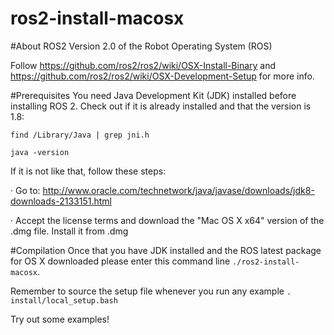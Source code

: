 # ros2-install-macosx

#About ROS2
Version 2.0 of the Robot Operating System (ROS)

Follow https://github.com/ros2/ros2/wiki/OSX-Install-Binary and https://github.com/ros2/ros2/wiki/OSX-Development-Setup for more info.

#Prerequisites
You need Java Development Kit (JDK) installed before installing ROS 2. Check out if it is already installed and that the version is 1.8:

`find /Library/Java | grep jni.h`

`java -version`

If it is not like that, follow these steps:

· Go to: http://www.oracle.com/technetwork/java/javase/downloads/jdk8-downloads-2133151.html

· Accept the license terms and download the "Mac OS X x64" version of the .dmg file. Install it from .dmg


#Compilation
Once that you have JDK installed and the ROS latest package for OS X downloaded please enter this command line `./ros2-install-macosx`.

Remember to source the setup file whenever you run any example
`. install/local_setup.bash`

Try out some examples!

